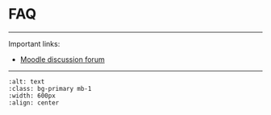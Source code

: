 # FAQ

---

Important links:

- [Moodle discussion forum](https://e-learning.hdm-stuttgart.de/moodle/mod/forum/view.php?id=97729)


---


```{image} ../_static/img/course-overview.png
:alt: text
:class: bg-primary mb-1
:width: 600px
:align: center
```
